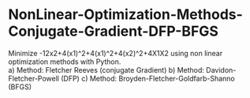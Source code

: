 # NonLinear-Optimization-Methods-Conjugate-Gradient-DFP-BFGS
Minimize -12x2+4(x1)^2+4(x1)^2+4(x2)^2+4X1X2 using non linear optimization methods with Python.  
a) Method: Fletcher Reeves (conjugate Gradient) 
b) Method: Davidon-Fletcher-Powell (DFP)
c) Method: Broyden-Fletcher-Goldfarb-Shanno (BFGS)
